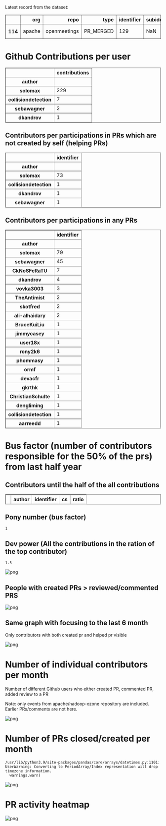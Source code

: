 Latest record from the dataset:




<div>
<table border="1" class="dataframe">
  <thead>
    <tr style="text-align: right;">
      <th></th>
      <th>org</th>
      <th>repo</th>
      <th>type</th>
      <th>identifier</th>
      <th>subidentifier</th>
      <th>date</th>
      <th>author</th>
      <th>owner</th>
      <th>project</th>
    </tr>
  </thead>
  <tbody>
    <tr>
      <th>114</th>
      <td>apache</td>
      <td>openmeetings</td>
      <td>PR_MERGED</td>
      <td>129</td>
      <td>NaN</td>
      <td>2021-02-12 06:59:28+00:00</td>
      <td>sebawagner</td>
      <td>sebawagner</td>
      <td>openmeetings</td>
    </tr>
  </tbody>
</table>
</div>



# Github Contributions per user





<div>
<table border="1" class="dataframe">
  <thead>
    <tr style="text-align: right;">
      <th></th>
      <th>contributions</th>
    </tr>
    <tr>
      <th>author</th>
      <th></th>
    </tr>
  </thead>
  <tbody>
    <tr>
      <th>solomax</th>
      <td>229</td>
    </tr>
    <tr>
      <th>collisiondetection</th>
      <td>7</td>
    </tr>
    <tr>
      <th>sebawagner</th>
      <td>2</td>
    </tr>
    <tr>
      <th>dkandrov</th>
      <td>1</td>
    </tr>
  </tbody>
</table>
</div>



## Contributors per participations in PRs which are not created by self (helping PRs)




<div>
<table border="1" class="dataframe">
  <thead>
    <tr style="text-align: right;">
      <th></th>
      <th>identifier</th>
    </tr>
    <tr>
      <th>author</th>
      <th></th>
    </tr>
  </thead>
  <tbody>
    <tr>
      <th>solomax</th>
      <td>73</td>
    </tr>
    <tr>
      <th>collisiondetection</th>
      <td>1</td>
    </tr>
    <tr>
      <th>dkandrov</th>
      <td>1</td>
    </tr>
    <tr>
      <th>sebawagner</th>
      <td>1</td>
    </tr>
  </tbody>
</table>
</div>



## Contributors per participations in any PRs




<div>
<table border="1" class="dataframe">
  <thead>
    <tr style="text-align: right;">
      <th></th>
      <th>identifier</th>
    </tr>
    <tr>
      <th>author</th>
      <th></th>
    </tr>
  </thead>
  <tbody>
    <tr>
      <th>solomax</th>
      <td>79</td>
    </tr>
    <tr>
      <th>sebawagner</th>
      <td>45</td>
    </tr>
    <tr>
      <th>CkNoSFeRaTU</th>
      <td>7</td>
    </tr>
    <tr>
      <th>dkandrov</th>
      <td>4</td>
    </tr>
    <tr>
      <th>vovka3003</th>
      <td>3</td>
    </tr>
    <tr>
      <th>TheAntimist</th>
      <td>2</td>
    </tr>
    <tr>
      <th>skotfred</th>
      <td>2</td>
    </tr>
    <tr>
      <th>ali-alhaidary</th>
      <td>2</td>
    </tr>
    <tr>
      <th>BruceKuiLiu</th>
      <td>1</td>
    </tr>
    <tr>
      <th>jimmycasey</th>
      <td>1</td>
    </tr>
    <tr>
      <th>user18x</th>
      <td>1</td>
    </tr>
    <tr>
      <th>rony2k6</th>
      <td>1</td>
    </tr>
    <tr>
      <th>phommasy</th>
      <td>1</td>
    </tr>
    <tr>
      <th>ormf</th>
      <td>1</td>
    </tr>
    <tr>
      <th>devacfr</th>
      <td>1</td>
    </tr>
    <tr>
      <th>gkrthk</th>
      <td>1</td>
    </tr>
    <tr>
      <th>ChristianSchulte</th>
      <td>1</td>
    </tr>
    <tr>
      <th>dengliming</th>
      <td>1</td>
    </tr>
    <tr>
      <th>collisiondetection</th>
      <td>1</td>
    </tr>
    <tr>
      <th>aarreedd</th>
      <td>1</td>
    </tr>
  </tbody>
</table>
</div>



# Bus factor (number of contributors responsible for the 50% of the prs) from last half year

## Contributors until the half of the all contributions




<div>
<table border="1" class="dataframe">
  <thead>
    <tr style="text-align: right;">
      <th></th>
      <th>author</th>
      <th>identifier</th>
      <th>cs</th>
      <th>ratio</th>
    </tr>
  </thead>
  <tbody>
  </tbody>
</table>
</div>



## Pony number (bus factor)




    1



## Dev power (All the contributions in the ration of the top contributor)




    1.5




    
![png](github-contributions_files/github-contributions_18_0.png)
    


## People with created PRs > reviewed/commented PRS


    
![png](github-contributions_files/github-contributions_21_0.png)
    


## Same graph with focusing to the last 6 month

Only contributors with both created pr and helped pr visible


    
![png](github-contributions_files/github-contributions_25_0.png)
    


# Number of individual contributors per month

Number of different Github users who either created PR, commented PR, added review to a PR

Note: only events from apache/hadoop-ozone repository are included. Earlier PRs/comments are not here.


    
![png](github-contributions_files/github-contributions_28_0.png)
    


# Number of PRs closed/created per month

    /usr/lib/python3.9/site-packages/pandas/core/arrays/datetimes.py:1101: UserWarning: Converting to PeriodArray/Index representation will drop timezone information.
      warnings.warn(



    
![png](github-contributions_files/github-contributions_31_0.png)
    


# PR activity heatmap


    
![png](github-contributions_files/github-contributions_34_0.png)
    

